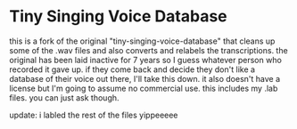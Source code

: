 # Tiny Singing Voice Database
this is a fork of the original "tiny-singing-voice-database" that cleans up some of the .wav files and also converts and relabels the transcriptions.
the original has been laid inactive for 7 years so I guess whatever person who recorded it gave up. if they come back and decide they don't like a database of their voice out there, I'll take this down.
it also doesn't have a license but I'm going to assume no commercial use. this includes my .lab files. you can just ask though.


update: i labled the rest of the files yippeeeee
